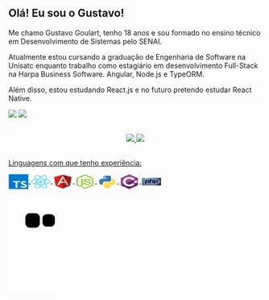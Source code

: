 <h2>Olá! Eu sou o Gustavo!</h2>
<p>Me chamo Gustavo Goulart, tenho 18 anos e sou formado no ensino técnico em Desenvolvimento de Sistemas pelo SENAI. </p>
<p>Atualmente estou cursando a graduação de Engenharia de Software na Unisatc enquanto trabalho como estagiário em desenvolvimento Full-Stack na Harpa Business Software. Angular, Node.js e TypeORM.</p>
<p>Além disso, estou estudando React.js e no futuro pretendo estudar React Native.</p>

<a href="mailto:gustavogoulart92@gmail.com"><img src="https://img.shields.io/badge/Gmail-D14836?style=for-the-badge&logo=gmail&logoColor=white"></a>
<a href="https://www.linkedin.com/in/gustavo-goulart-6a023420b/"><img src="https://img.shields.io/badge/LinkedIn-0077B5?style=for-the-badge&logo=linkedin&logoColor=white"></a>

##

<div align="center">
  <a href="https://github.com/gosttavo">
  <img height="180em" src="https://github-readme-stats.vercel.app/api?username=gosttavo&show_icons=true&theme=tokyonight&include_all_commits=true&count_private=true"/>
  <img height="180em" src="https://github-readme-stats.vercel.app/api/top-langs/?username=gosttavo&layout=compact&langs_count=7&theme=tokyonight"/>
</div> 
  
##
  
<div>
  <p>Linguagens com que tenho experiência:</p>
</div>

<div style="display: inline_block">
  <img align="center" alt="Ts" height="30" width="40" src="https://raw.githubusercontent.com/devicons/devicon/master/icons/typescript/typescript-original.svg">
  <img align="center" alt="React" height="30" width="40" src="https://raw.githubusercontent.com/devicons/devicon/master/icons/react/react-original.svg">
  <img align="center" alt="Angular" height="30" width="40" src="https://raw.githubusercontent.com/devicons/devicon/master/icons/angularjs/angularjs-original.svg">
  <img align="center" alt="Node" height="30" width="40" src="https://raw.githubusercontent.com/devicons/devicon/master/icons/nodejs/nodejs-original.svg">
  <img align="center" alt="Python" height="30" width="40" src="https://raw.githubusercontent.com/devicons/devicon/master/icons/python/python-original.svg">
  <img align="center" alt="Csharp" height="30" width="40" src="https://raw.githubusercontent.com/devicons/devicon/master/icons/csharp/csharp-original.svg">
  <img align="center" alt="PHP" height="30" width="40" src="https://raw.githubusercontent.com/devicons/devicon/master/icons/php/php-original.svg">
  
   ![Snake animation](https://github.com/rafaballerini/rafaballerini/blob/output/github-contribution-grid-snake.svg)
</div>
  
 
